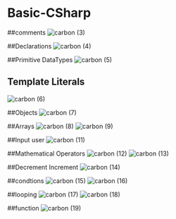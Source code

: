 # Basic-CSharp

##comments
![carbon (3)](https://github.com/user-attachments/assets/abc88fde-3dfe-40d7-ac02-d97ce0b22c70)

##Declarations 
![carbon (4)](https://github.com/user-attachments/assets/d66aabe0-cb7d-47b1-b51e-e887f895880d)

##Primitive DataTypes
![carbon (5)](https://github.com/user-attachments/assets/6f3b95f5-84c1-4092-bb09-b4bc8a496ccc)

## Template Literals
![carbon (6)](https://github.com/user-attachments/assets/b165c876-2d87-497b-b9fc-55b22b3d41a9)

##Objects
![carbon (7)](https://github.com/user-attachments/assets/ff98869b-a622-4a0e-b047-c28fc8fb284b)

##Arrays
![carbon (8)](https://github.com/user-attachments/assets/22c80cbd-505d-4fa7-95c4-8c27404576e9)
![carbon (9)](https://github.com/user-attachments/assets/513c2532-8298-4fd8-8b73-c04a267e8d00)

##Input user
![carbon (11)](https://github.com/user-attachments/assets/27610e6f-9162-4adb-abc6-3674c907268e)

##Mathematical Operators
![carbon (12)](https://github.com/user-attachments/assets/01f4699d-ade5-4d6f-b23e-275784c776bb)
![carbon (13)](https://github.com/user-attachments/assets/1356ed62-7e4b-4d9a-90dd-dc97b4d5aa1c)

##Decrement Increment
![carbon (14)](https://github.com/user-attachments/assets/73b4d0c0-c8cd-4dfe-acc0-26723ac14d51)

##condtions
![carbon (15)](https://github.com/user-attachments/assets/9ca87953-f289-45d2-beea-616af31b5108)
![carbon (16)](https://github.com/user-attachments/assets/1ec32ba4-4774-4b53-9641-13e0b7dfecc6)

##looping
![carbon (17)](https://github.com/user-attachments/assets/d1507194-e02e-4237-b19a-481cff055c17)
![carbon (18)](https://github.com/user-attachments/assets/53ca58f3-9caf-4a35-aaab-e75f9f2616f9)

##function
![carbon (19)](https://github.com/user-attachments/assets/ba62dbe1-9759-4a7f-a57e-571b80eb67c0)






